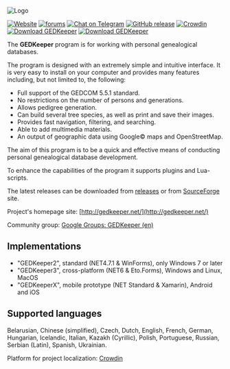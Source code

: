 ![Logo](../master/gk_logo_full.png)


[![Website](https://img.shields.io/badge/www-gedkeeper.net-0099BC.svg?maxAge=3600)](https://gedkeeper.net/)
[![forums](https://img.shields.io/badge/join-the%20forums-yellowgreen.svg)](http://groups.google.com/group/gedkeeper-en)
[![Chat on Telegram](https://img.shields.io/badge/Chat%20on-Telegram-brightgreen.svg)](https://t.me/gedkeeper_chat_en)
[![GitHub release](https://img.shields.io/github/release/Serg-Norseman/GEDKeeper.svg?label=Latest&maxAge=60)](https://github.com/Serg-Norseman/GEDKeeper/releases/latest)
[![Crowdin](https://badges.crowdin.net/gedkeeper/localized.svg)](https://crowdin.com/project/gedkeeper)
[![Download GEDKeeper](https://img.shields.io/sourceforge/dm/gedkeeper.svg)](https://sourceforge.net/projects/gedkeeper/files/latest/download)
[![Download GEDKeeper](https://img.shields.io/github/downloads/Serg-Norseman/GEDKeeper/total)](https://github.com/Serg-Norseman/GEDKeeper/releases)


The **GEDKeeper** program is for working with personal genealogical databases.

The program is designed with an extremely simple and intuitive interface. 
It is very easy to install on your computer and provides many features including,
but not limited to, the following:
* Full support of the GEDCOM 5.5.1 standard.
* No restrictions on the number of persons and generations.
* Allows pedigree generation.
* Can build several tree species, as well as print and save their images.
* Provides fast navigation, filtering, and searching.
* Able to add multimedia materials.
* An output of geographic data using Google© maps and OpenStreetMap.

The aim of this program is to be a quick and effective means of conducting personal 
genealogical database development.

To enhance the capabilities of the program it supports plugins and Lua-scripts.

The latest releases can be downloaded from [releases](https://github.com/serg-norseman/gedkeeper/releases) 
or from [SourceForge](https://sourceforge.net/projects/gedkeeper/) site.

Project's homepage site: [http://gedkeeper.net/](http://gedkeeper.net/)

Community group: [Google Groups: GEDKeeper (en)](https://groups.google.com/g/gedkeeper-en)


## Implementations

- "GEDKeeper2", standard (NET4.7.1 & WinForms), only Windows 7 or later
- "GEDKeeper3", cross-platform (NET6 & Eto.Forms), Windows and Linux, MacOS
- "GEDKeeperX", mobile prototype (NET Standard & Xamarin), Android and iOS


## Supported languages

Belarusian, Chinese (simplified), Czech, Dutch, English, French, German, Hungarian, Icelandic, 
Italian, Kazakh (Cyrillic), Polish, Portuguese, Russian, Serbian (Latin), Spanish, Ukrainian.

Platform for project localization: [Crowdin](https://crowdin.com/project/gedkeeper)
